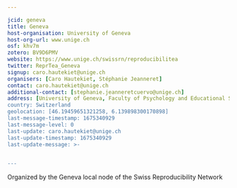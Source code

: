 ```yaml
---

jcid: geneva
title: Geneva
host-organisation: University of Geneva
host-org-url: www.unige.ch
osf: khv7m
zotero: BV9D6PMV
website: https://www.unige.ch/swissrn/reproducibilitea
twitter: ReprTea_Geneva
signup: caro.hautekiet@unige.ch
organisers: [Caro Hautekiet, Stéphanie Jeanneret]
contact: caro.hautekiet@unige.ch
additional-contact: [stephanie.jeanneretcuervo@unige.ch]
address: [University of Geneva, Faculty of Psychology and Educational Sciences, 40 Boulevard Pont d'Arve, 1205 Geneva]
country: Switzerland
geolocation: [46.19459651321258, 6.139898300170898]
last-message-timestamp: 1675340929
last-message-level: 0
last-update: caro.hautekiet@unige.ch
last-update-timestamp: 1675340929
last-update-message: >-
  

---
```


Organized by the Geneva local node of the Swiss Reproducibility Network
